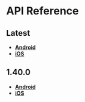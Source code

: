 # API Reference

<a name="latest"></a>
## Latest
- [**Android**](./android/latest)
- [**iOS**](./ios/latest)

<a name="1.40.0"></a>
## 1.40.0
- [**Android**](./android/1.40.0)
- [**iOS**](./ios/1.40.0)